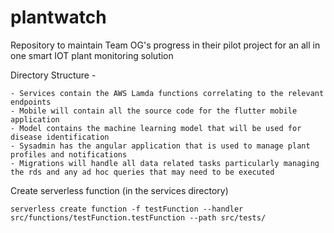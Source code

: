 # plantwatch
Repository to maintain Team OG's progress in their pilot project for an all in one smart IOT plant monitoring solution

Directory Structure -

    - Services contain the AWS Lamda functions correlating to the relevant endpoints
    - Mobile will contain all the source code for the flutter mobile application
    - Model contains the machine learning model that will be used for disease identification
    - Sysadmin has the angular application that is used to manage plant profiles and notifications
    - Migrations will handle all data related tasks particularly managing the rds and any ad hoc queries that may need to be executed


Create serverless function (in the services directory)

    serverless create function -f testFunction --handler src/functions/testFunction.testFunction --path src/tests/